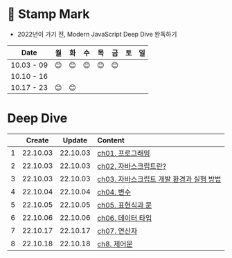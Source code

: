 # 📆 Stamp Mark

- 2022년이 가기 전, Modern JavaScript Deep Dive 완독하기

|    Date    | 월  | 화  | 수  | 목  | 금  | 토  | 일  |
| :--------: | :-: | :-: | :-: | :-: | :-: | :-: | :-: |
| 10.03 - 09 | 😊  | 😊  | 😊  | 😊  | 😊  |     |     |
| 10.10 - 16 |     |     |     |     |     |     |     |
| 10.17 - 23 | 😊  | 😊  |

# Deep Dive

|     |  Create  |  Update  | Content                                                         |
| :-: | :------: | :------: | :-------------------------------------------------------------- |
|  1  | 22.10.03 | 22.10.03 | [ch01. 프로그래밍](./ch01%2C02%2C03.md)                         |
|  2  | 22.10.03 | 22.10.03 | [ch02. 자바스크립트란?](./ch01%2C02%2C03.md)                    |
|  3  | 22.10.03 | 22.10.03 | [ch03. 자바스크립트 개발 환경과 실행 방법](./ch01%2C02%2C03.md) |
|  4  | 22.10.04 | 22.10.04 | [ch04. 변수](./ch04.md)                                         |
|  5  | 22.10.05 | 22.10.05 | [ch05. 표현식과 문](./ch05.md)                                  |
|  6  | 22.10.06 | 22.10.06 | [ch06. 데이터 타입](./ch06.md)                                  |
|  7  | 22.10.17 | 22.10.17 | [ch07. 연산자](./ch07.md)                                       |
|  8  | 22.10.18 | 22.10.18 | [ch8. 제어문](./ch08.md)                                        |
